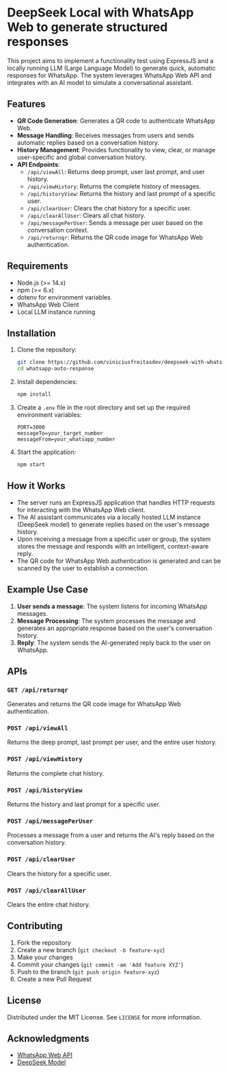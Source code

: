# DeepSeek Local with WhatsApp Web to generate structured responses

This project aims to implement a functionality test using ExpressJS and a locally running LLM (Large Language Model) to generate quick, automatic responses for WhatsApp. The system leverages WhatsApp Web API and integrates with an AI model to simulate a conversational assistant.

## Features

- **QR Code Generation**: Generates a QR code to authenticate WhatsApp Web.
- **Message Handling**: Receives messages from users and sends automatic replies based on a conversation history.
- **History Management**: Provides functionality to view, clear, or manage user-specific and global conversation history.
- **API Endpoints**:
  - `/api/viewAll`: Returns deep prompt, user last prompt, and user history.
  - `/api/viewHistory`: Returns the complete history of messages.
  - `/api/historyView`: Returns the history and last prompt of a specific user.
  - `/api/clearUser`: Clears the chat history for a specific user.
  - `/api/clearAllUser`: Clears all chat history.
  - `/api/messagePerUser`: Sends a message per user based on the conversation context.
  - `/api/returnqr`: Returns the QR code image for WhatsApp Web authentication.

## Requirements

- Node.js (>= 14.x)
- npm (>= 6.x)
- dotenv for environment variables
- WhatsApp Web Client
- Local LLM instance running

## Installation

1. Clone the repository:

   ```bash
   git clone https://github.com/viniciusfreitasdev/deepseek-with-whatsapp.git
   cd whatsapp-auto-response
   ```

2. Install dependencies:

   ```bash
   npm install
   ```

3. Create a `.env` file in the root directory and set up the required environment variables:

   ```env
   PORT=3000
   messageTo=your_target_number
   messageFrom=your_whatsapp_number
   ```

4. Start the application:

   ```bash
   npm start
   ```

## How it Works

- The server runs an ExpressJS application that handles HTTP requests for interacting with the WhatsApp Web client.
- The AI assistant communicates via a locally hosted LLM instance (DeepSeek model) to generate replies based on the user's message history.
- Upon receiving a message from a specific user or group, the system stores the message and responds with an intelligent, context-aware reply.
- The QR code for WhatsApp Web authentication is generated and can be scanned by the user to establish a connection.

## Example Use Case

1. **User sends a message**: The system listens for incoming WhatsApp messages.
2. **Message Processing**: The system processes the message and generates an appropriate response based on the user's conversation history.
3. **Reply**: The system sends the AI-generated reply back to the user on WhatsApp.

## APIs

### `GET /api/returnqr`

Generates and returns the QR code image for WhatsApp Web authentication.

### `POST /api/viewAll`

Returns the deep prompt, last prompt per user, and the entire user history.

### `POST /api/viewHistory`

Returns the complete chat history.

### `POST /api/historyView`

Returns the history and last prompt for a specific user.

### `POST /api/messagePerUser`

Processes a message from a user and returns the AI's reply based on the conversation history.

### `POST /api/clearUser`

Clears the history for a specific user.

### `POST /api/clearAllUser`

Clears the entire chat history.

## Contributing

1. Fork the repository
2. Create a new branch (`git checkout -b feature-xyz`)
3. Make your changes
4. Commit your changes (`git commit -am 'Add feature XYZ'`)
5. Push to the branch (`git push origin feature-xyz`)
6. Create a new Pull Request

## License

Distributed under the MIT License. See `LICENSE` for more information.

## Acknowledgments

- [WhatsApp Web API](https://docs.wwebjs.dev/index.html)
- [DeepSeek Model](https://www.deepseek.com/)
